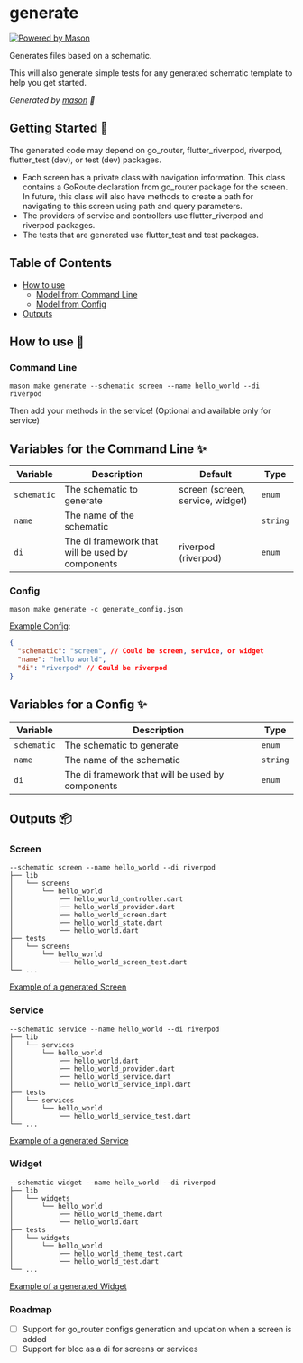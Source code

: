# generate

[![Powered by Mason](https://img.shields.io/endpoint?url=https%3A%2F%2Ftinyurl.com%2Fmason-badge)](https://github.com/felangel/mason)

Generates files based on a schematic. 

This will also generate simple tests for any generated schematic template to help you get started.

_Generated by [mason][1] 🧱_

## Getting Started 🚀

The generated code may depend on go_router, flutter_riverpod, riverpod, flutter_test (dev), or test (dev) packages. 

- Each screen has a private class with navigation information. This class contains a GoRoute declaration from go_router package for the screen. In future, this class will also have methods to create a path for navigating to this screen using path and query parameters.
- The providers of service and controllers use flutter_riverpod and riverpod packages.
- The tests that are generated use flutter_test and test packages.

## Table of Contents

- [How to use](#how-to-use-🚀)
  - [Model from Command Line](#command-line)
  - [Model from Config](#config)
- [Outputs](#outputs-📦)

## How to use 🚀

### Command Line

`mason make generate --schematic screen --name hello_world --di riverpod`

Then add your methods in the service! (Optional and available only for service)

## Variables for the Command Line ✨

| Variable      | Description                                                | Default                                   | Type     |
| ------------- | ---------------------------------------------------------- | ----------------------------------------- | -------- |
| `schematic`  | The schematic to generate                                      | screen (screen, service, widget)                                     | `enum` |
| `name` | The name of the schematic |      | `string`  |
| `di`       | The di framework that will be used by components                                         | riverpod (riverpod) | `enum`   |


### Config

`mason make generate -c generate_config.json`

[Example Config](https://github.com/predatorx7/mason_bricks/tree/main/bricks/generate/generate_config_template.json):

```json
{
  "schematic": "screen", // Could be screen, service, or widget
  "name": "hello world",
  "di": "riverpod" // Could be riverpod
}
```

## Variables for a Config ✨

| Variable      | Description                                                                    | Type     |
| ------------- | ------------------------------------------------------------------------------ | -------- |
| `schematic`  | The schematic to generate                                                          | `enum` |
| `name` | The name of the schematic                     | `string`  |
| `di`       | The di framework that will be used by components                                                             | `enum`   |

## Outputs 📦

### Screen

```
--schematic screen --name hello_world --di riverpod
├── lib
│   └── screens
│       └── hello_world
│           ├── hello_world_controller.dart
│           ├── hello_world_provider.dart
│           ├── hello_world_screen.dart
│           ├── hello_world_state.dart
│           └── hello_world.dart
├── tests
│   └── screens
│       └── hello_world
│           └── hello_world_screen_test.dart
└── ...
```

[Example of a generated Screen](https://github.com/predatorx7/mason_bricks/tree/main/examples/generate)

### Service

```
--schematic service --name hello_world --di riverpod
├── lib
│   └── services
│       └── hello_world
│           ├── hello_world.dart
│           ├── hello_world_provider.dart
│           ├── hello_world_service.dart
│           └── hello_world_service_impl.dart
├── tests
│   └── services
│       └── hello_world
│           └── hello_world_service_test.dart
└── ...
```

[Example of a generated Service](https://github.com/predatorx7/mason_bricks/tree/main/examples/generate)

### Widget

```
--schematic widget --name hello_world --di riverpod
├── lib
│   └── widgets
│       └── hello_world
│           ├── hello_world_theme.dart
│           └── hello_world.dart
├── tests
│   └── widgets
│       └── hello_world
│           ├── hello_world_theme_test.dart
│           └── hello_world_test.dart
└── ...
```

[Example of a generated Widget](https://github.com/predatorx7/mason_bricks/tree/main/examples/generate)

<!-- - [Official Mason Documentation][2]
- [Code generation with Mason Blog][3]
- [Very Good Livestream: Felix Angelov Demos Mason][4]
- [Flutter Package of the Week: Mason][5]
- [Observable Flutter: Building a Mason brick][6]
- [Meet Mason: Flutter Vikings 2022][7]

[2]: https://docs.brickhub.dev
[3]: https://verygood.ventures/blog/code-generation-with-mason
[4]: https://youtu.be/G4PTjA6tpTU
[5]: https://youtu.be/qjA0JFiPMnQ
[6]: https://youtu.be/o8B1EfcUisw
[7]: https://youtu.be/LXhgiF5HiQg -->

[1]: https://github.com/felangel/mason

### Roadmap

- [ ] Support for go_router configs generation and updation when a screen is added
- [ ] Support for bloc as a di for screens or services
